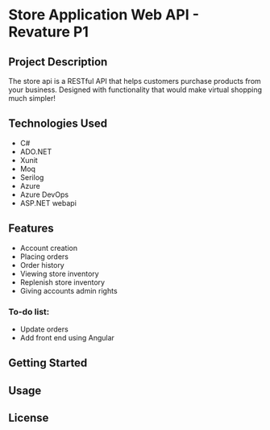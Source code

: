 # Store Application Web API - Revature P1

## Project Description
The store api is a RESTful API that helps customers purchase products from your business. Designed with functionality that would make virtual shopping much simpler!


## Technologies Used
- C#
- ADO.NET
- Xunit
- Moq
- Serilog
- Azure
- Azure DevOps
- ASP.NET webapi


## Features
- Account creation
- Placing orders
- Order history
- Viewing store inventory
- Replenish store inventory
- Giving accounts admin rights

### To-do list:
- Update orders
- Add front end using Angular


## Getting Started



## Usage



## License
